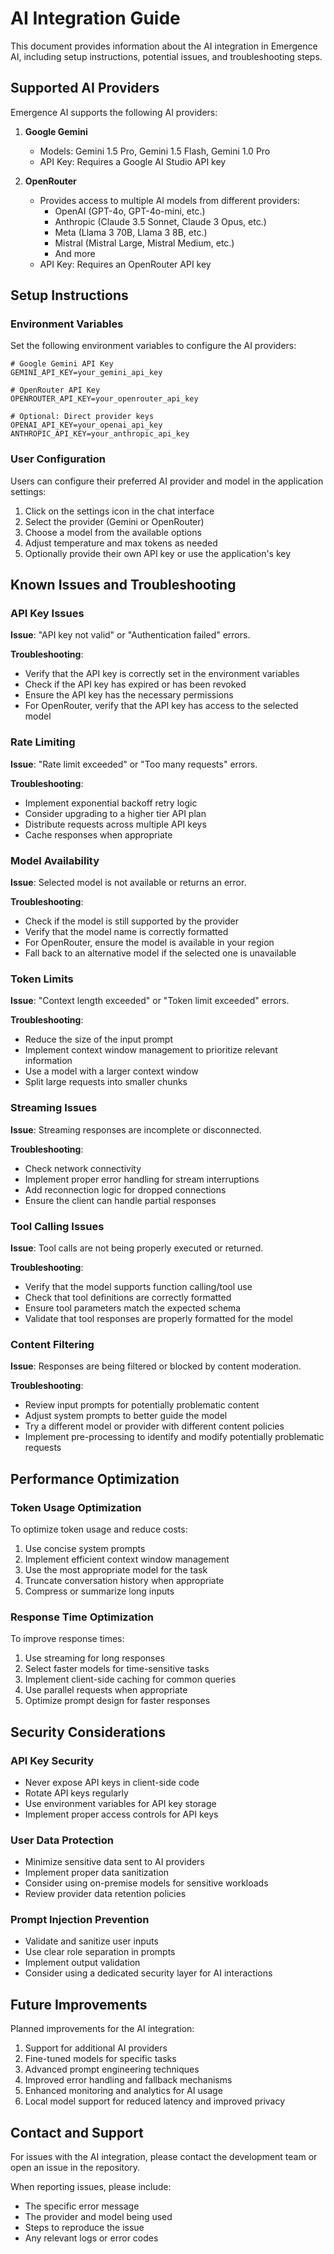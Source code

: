 # AI Integration Guide

This document provides information about the AI integration in Emergence AI, including setup instructions, potential issues, and troubleshooting steps.

## Supported AI Providers

Emergence AI supports the following AI providers:

1. **Google Gemini**
   - Models: Gemini 1.5 Pro, Gemini 1.5 Flash, Gemini 1.0 Pro
   - API Key: Requires a Google AI Studio API key

2. **OpenRouter**
   - Provides access to multiple AI models from different providers:
     - OpenAI (GPT-4o, GPT-4o-mini, etc.)
     - Anthropic (Claude 3.5 Sonnet, Claude 3 Opus, etc.)
     - Meta (Llama 3 70B, Llama 3 8B, etc.)
     - Mistral (Mistral Large, Mistral Medium, etc.)
     - And more
   - API Key: Requires an OpenRouter API key

## Setup Instructions

### Environment Variables

Set the following environment variables to configure the AI providers:

```env
# Google Gemini API Key
GEMINI_API_KEY=your_gemini_api_key

# OpenRouter API Key
OPENROUTER_API_KEY=your_openrouter_api_key

# Optional: Direct provider keys
OPENAI_API_KEY=your_openai_api_key
ANTHROPIC_API_KEY=your_anthropic_api_key
```

### User Configuration

Users can configure their preferred AI provider and model in the application settings:

1. Click on the settings icon in the chat interface
2. Select the provider (Gemini or OpenRouter)
3. Choose a model from the available options
4. Adjust temperature and max tokens as needed
5. Optionally provide their own API key or use the application's key

## Known Issues and Troubleshooting

### API Key Issues

**Issue**: "API key not valid" or "Authentication failed" errors.

**Troubleshooting**:
- Verify that the API key is correctly set in the environment variables
- Check if the API key has expired or has been revoked
- Ensure the API key has the necessary permissions
- For OpenRouter, verify that the API key has access to the selected model

### Rate Limiting

**Issue**: "Rate limit exceeded" or "Too many requests" errors.

**Troubleshooting**:
- Implement exponential backoff retry logic
- Consider upgrading to a higher tier API plan
- Distribute requests across multiple API keys
- Cache responses when appropriate

### Model Availability

**Issue**: Selected model is not available or returns an error.

**Troubleshooting**:
- Check if the model is still supported by the provider
- Verify that the model name is correctly formatted
- For OpenRouter, ensure the model is available in your region
- Fall back to an alternative model if the selected one is unavailable

### Token Limits

**Issue**: "Context length exceeded" or "Token limit exceeded" errors.

**Troubleshooting**:
- Reduce the size of the input prompt
- Implement context window management to prioritize relevant information
- Use a model with a larger context window
- Split large requests into smaller chunks

### Streaming Issues

**Issue**: Streaming responses are incomplete or disconnected.

**Troubleshooting**:
- Check network connectivity
- Implement proper error handling for stream interruptions
- Add reconnection logic for dropped connections
- Ensure the client can handle partial responses

### Tool Calling Issues

**Issue**: Tool calls are not being properly executed or returned.

**Troubleshooting**:
- Verify that the model supports function calling/tool use
- Check that tool definitions are correctly formatted
- Ensure tool parameters match the expected schema
- Validate that tool responses are properly formatted for the model

### Content Filtering

**Issue**: Responses are being filtered or blocked by content moderation.

**Troubleshooting**:
- Review input prompts for potentially problematic content
- Adjust system prompts to better guide the model
- Try a different model or provider with different content policies
- Implement pre-processing to identify and modify potentially problematic requests

## Performance Optimization

### Token Usage Optimization

To optimize token usage and reduce costs:

1. Use concise system prompts
2. Implement efficient context window management
3. Use the most appropriate model for the task
4. Truncate conversation history when appropriate
5. Compress or summarize long inputs

### Response Time Optimization

To improve response times:

1. Use streaming for long responses
2. Select faster models for time-sensitive tasks
3. Implement client-side caching for common queries
4. Use parallel requests when appropriate
5. Optimize prompt design for faster responses

## Security Considerations

### API Key Security

- Never expose API keys in client-side code
- Rotate API keys regularly
- Use environment variables for API key storage
- Implement proper access controls for API keys

### User Data Protection

- Minimize sensitive data sent to AI providers
- Implement proper data sanitization
- Consider using on-premise models for sensitive workloads
- Review provider data retention policies

### Prompt Injection Prevention

- Validate and sanitize user inputs
- Use clear role separation in prompts
- Implement output validation
- Consider using a dedicated security layer for AI interactions

## Future Improvements

Planned improvements for the AI integration:

1. Support for additional AI providers
2. Fine-tuned models for specific tasks
3. Advanced prompt engineering techniques
4. Improved error handling and fallback mechanisms
5. Enhanced monitoring and analytics for AI usage
6. Local model support for reduced latency and improved privacy

## Contact and Support

For issues with the AI integration, please contact the development team or open an issue in the repository.

When reporting issues, please include:
- The specific error message
- The provider and model being used
- Steps to reproduce the issue
- Any relevant logs or error codes

